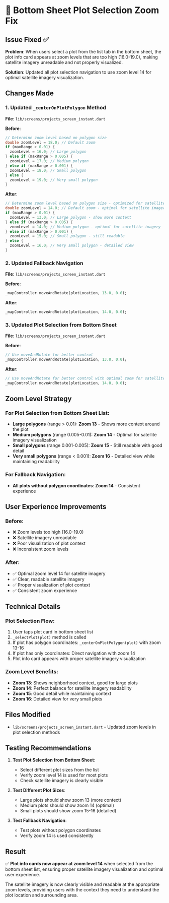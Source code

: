# 🎯 **Bottom Sheet Plot Selection Zoom Fix**

## **Issue Fixed** ✅

**Problem**: When users select a plot from the list tab in the bottom sheet, the plot info card appears at zoom levels that are too high (16.0-19.0), making satellite imagery unreadable and not properly visualized.

**Solution**: Updated all plot selection navigation to use zoom level 14 for optimal satellite imagery visualization.

## **Changes Made**

### **1. Updated `_centerOnPlotPolygon` Method**
**File**: `lib/screens/projects_screen_instant.dart`

**Before**:
```dart
// Determine zoom level based on polygon size
double zoomLevel = 18.0; // Default zoom
if (maxRange > 0.01) {
  zoomLevel = 16.0; // Large polygon
} else if (maxRange > 0.005) {
  zoomLevel = 17.0; // Medium polygon
} else if (maxRange > 0.001) {
  zoomLevel = 18.0; // Small polygon
} else {
  zoomLevel = 19.0; // Very small polygon
}
```

**After**:
```dart
// Determine zoom level based on polygon size - optimized for satellite imagery visualization
double zoomLevel = 14.0; // Default zoom - optimal for satellite imagery
if (maxRange > 0.01) {
  zoomLevel = 13.0; // Large polygon - show more context
} else if (maxRange > 0.005) {
  zoomLevel = 14.0; // Medium polygon - optimal for satellite imagery
} else if (maxRange > 0.001) {
  zoomLevel = 15.0; // Small polygon - still readable
} else {
  zoomLevel = 16.0; // Very small polygon - detailed view
}
```

### **2. Updated Fallback Navigation**
**File**: `lib/screens/projects_screen_instant.dart`

**Before**:
```dart
_mapController.moveAndRotate(plotLocation, 13.0, 0.0);
```

**After**:
```dart
_mapController.moveAndRotate(plotLocation, 14.0, 0.0);
```

### **3. Updated Plot Selection from Bottom Sheet**
**File**: `lib/screens/projects_screen_instant.dart`

**Before**:
```dart
// Use moveAndRotate for better control
_mapController.moveAndRotate(plotLocation, 13.0, 0.0);
```

**After**:
```dart
// Use moveAndRotate for better control with optimal zoom for satellite imagery
_mapController.moveAndRotate(plotLocation, 14.0, 0.0);
```

## **Zoom Level Strategy**

### **For Plot Selection from Bottom Sheet List**:
- **Large polygons** (range > 0.01): **Zoom 13** - Shows more context around the plot
- **Medium polygons** (range 0.005-0.01): **Zoom 14** - Optimal for satellite imagery visualization
- **Small polygons** (range 0.001-0.005): **Zoom 15** - Still readable with good detail
- **Very small polygons** (range < 0.001): **Zoom 16** - Detailed view while maintaining readability

### **For Fallback Navigation**:
- **All plots without polygon coordinates**: **Zoom 14** - Consistent experience

## **User Experience Improvements**

### **Before**:
- ❌ Zoom levels too high (16.0-19.0)
- ❌ Satellite imagery unreadable
- ❌ Poor visualization of plot context
- ❌ Inconsistent zoom levels

### **After**:
- ✅ Optimal zoom level 14 for satellite imagery
- ✅ Clear, readable satellite imagery
- ✅ Proper visualization of plot context
- ✅ Consistent zoom experience

## **Technical Details**

### **Plot Selection Flow**:
1. User taps plot card in bottom sheet list
2. `_selectPlot(plot)` method is called
3. If plot has polygon coordinates: `_centerOnPlotPolygon(plot)` with zoom 13-16
4. If plot has only coordinates: Direct navigation with zoom 14
5. Plot info card appears with proper satellite imagery visualization

### **Zoom Level Benefits**:
- **Zoom 13**: Shows neighborhood context, good for large plots
- **Zoom 14**: Perfect balance for satellite imagery readability
- **Zoom 15**: Good detail while maintaining context
- **Zoom 16**: Detailed view for very small plots

## **Files Modified**

- `lib/screens/projects_screen_instant.dart` - Updated zoom levels in plot selection methods

## **Testing Recommendations**

1. **Test Plot Selection from Bottom Sheet**:
   - Select different plot sizes from the list
   - Verify zoom level 14 is used for most plots
   - Check satellite imagery is clearly visible

2. **Test Different Plot Sizes**:
   - Large plots should show zoom 13 (more context)
   - Medium plots should show zoom 14 (optimal)
   - Small plots should show zoom 15-16 (detailed)

3. **Test Fallback Navigation**:
   - Test plots without polygon coordinates
   - Verify zoom 14 is used consistently

## **Result**

✅ **Plot info cards now appear at zoom level 14** when selected from the bottom sheet list, ensuring proper satellite imagery visualization and optimal user experience.

The satellite imagery is now clearly visible and readable at the appropriate zoom levels, providing users with the context they need to understand the plot location and surrounding area.
